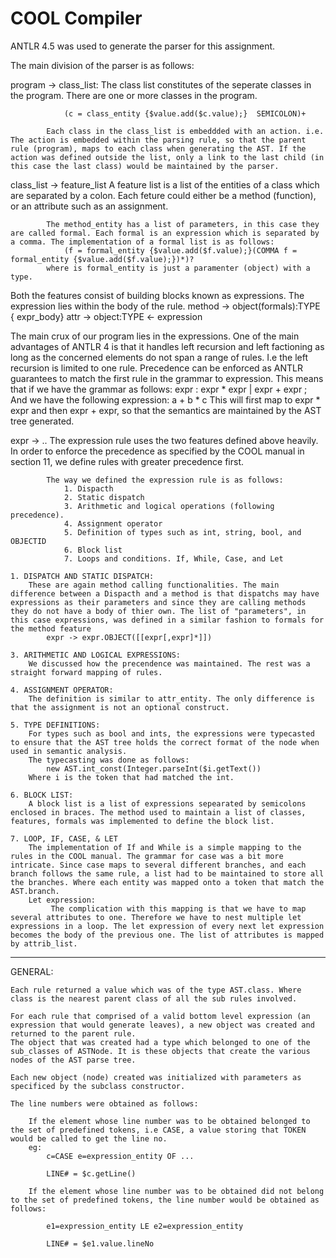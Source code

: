 # COOL Compiler #

ANTLR 4.5 was used to generate the parser for this assignment.

The main division of the parser is as follows:

program -> class_list:
			The class list constitutes of the seperate classes in the program. There are one or more classes in the program. 

				(c = class_entity {$value.add($c.value);}  SEMICOLON)+ 

			Each class in the class_list is embeddded with an action. i.e. The action is embedded within the parsing rule, so that the parent rule (program), maps to each class when generating the AST. If the action was defined outside the list, only a link to the last child (in this case the last class) would be maintained by the parser.


class_list -> feature_list
			A feature list is a list of the entities of a class which are separated by a colon. Each feture could either be a method (function), or an attribute such as an assignment.

			The method_entity has a list of parameters, in this case they are called formal. Each formal is an expression which is separated by a comma. The implementation of a formal list is as follows:
				(f = formal_entity {$value.add($f.value);}(COMMA f = formal_entity {$value.add($f.value);})*)?
			where is formal_entity is just a paramenter (object) with a type.

Both the features consist of building blocks known as expressions. The expression lies within the body of the rule.
		method -> object(formals):TYPE { expr_body}
		attr -> object:TYPE <- expression

The main crux of our program lies in the expressions. One of the main advantages of ANTLR 4 is that it handles left recursion and left factioning as long as the concerned elements do not span a range of rules. I.e the left recursion is limited to one rule. Precedence can be enforced as ANTLR guarantees to match the first rule in the grammar to expression. This means that if we have the grammar as follows:
	expr :
		expr * expr
	|
		expr + expr
	;
And we have the following expression: a + b * c
This will first map to expr * expr and then expr + expr, so that the semantics are maintained by the AST tree generated.

expr -> ..
			The expression rule uses the two features defined above heavily. In order to enforce the precedence as specified by the COOL manual in section 11, we define rules with greater precedence first. 

			The way we defined the expression rule is as follows:
				1. Dispacth 
				2. Static dispatch
				3. Arithmetic and logical operations (following precedence).
				4. Assignment operator
				5. Definition of types such as int, string, bool, and OBJECTID
				6. Block list
				7. Loops and conditions. If, While, Case, and Let

	1. DISPATCH AND STATIC DISPATCH:
		These are again method calling functionalities. The main difference between a Dispacth and a method is that dispatchs may have expressions as their parameters and since they are calling methods they do not have a body of thier own. The list of "parameters", in this case expressions, was defined in a similar fashion to formals for the method feature
			expr -> expr.OBJECT([[expr[,expr]*]])

	3. ARITHMETIC AND LOGICAL EXPRESSIONS:
		We discussed how the precendence was maintained. The rest was a straight forward mapping of rules. 

	4. ASSIGNMENT OPERATOR:
		The definition is similar to attr_entity. The only difference is that the assignment is not an optional construct.

	5. TYPE DEFINITIONS:
		For types such as bool and ints, the expressions were typecasted to ensure that the AST tree holds the correct format of the node when used in semantic analysis.
		The typecasting was done as follows:
			new AST.int_const(Integer.parseInt($i.getText())
		Where i is the token that had matched the int.

	6. BLOCK LIST:
		A block list is a list of expressions sepearated by semicolons enclosed in braces. The method used to maintain a list of classes, features, formals was implemented to define the block list.

	7. LOOP, IF, CASE, & LET
		The implementation of If and While is a simple mapping to the rules in the COOL manual. The grammar for case was a bit more intricate. Since case maps to several different branches, and each branch follows the same rule, a list had to be maintained to store all the branches. Where each entity was mapped onto a token that match the AST.branch.
		Let expression:
			 The complication with this mapping is that we have to map several attributes to one. Therefore we have to nest multiple let expressions in a loop. The let expression of every next let expression becomes the body of the previous one. The list of attributes is mapped by attrib_list.

---------------------------------------------------------------------------------------------
GENERAL:

	Each rule returned a value which was of the type AST.class. Where class is the nearest parent class of all the sub rules involved.

	For each rule that comprised of a valid bottom level expression (an expression that would generate leaves), a new object was created and returned to the parent rule. 
	The object that was created had a type which belonged to one of the sub_classes of ASTNode. It is these objects that create the various nodes of the AST parse tree. 

	Each new object (node) created was initialized with parameters as specificed by the subclass constructor. 

	The line numbers were obtained as follows:

		If the element whose line number was to be obtained belonged to the set of predefined tokens, i.e CASE, a value storing that TOKEN would be called to get the line no.
		eg: 
			c=CASE e=expression_entity OF ...

			LINE# = $c.getLine()

		If the element whose line number was to be obtained did not belong to the set of predefined tokens, the line number would be obtained as follows:

			e1=expression_entity LE e2=expression_entity

			LINE# = $e1.value.lineNo
